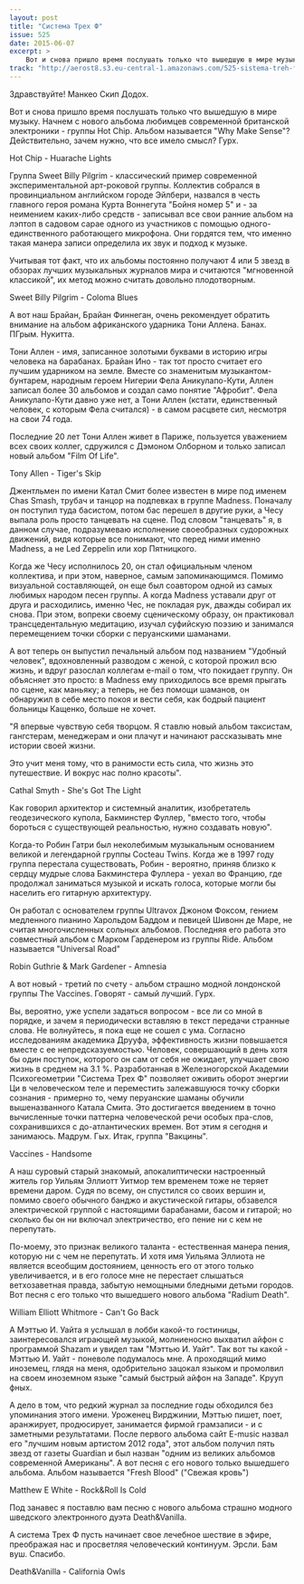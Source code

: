 ```yaml
---
layout: post
title: "Система Трех Ф"
issue: 525
date: 2015-06-07
excerpt: >
    Вот и снова пришло время послушать только что вышедшую в мире музыку. Начнем с нового альбома любимцев современной британской электроники - группы Hot Chip. Альбом называется "Why Make Sense"? Действительно, зачем нужно, что все имело смысл? Гурх.
track: "http://aerost8.s3.eu-central-1.amazonaws.com/525-sistema-treh-f.mp3"
---
```


Здравствуйте! Манкео Скип Додох.

Вот и снова пришло время послушать только что вышедшую в мире музыку. Начнем с нового альбома любимцев современной британской электроники - группы Hot Chip. Альбом называется "Why Make Sense"? Действительно, зачем нужно, что все имело смысл? Гурх.

Hot Chip - Huarache Lights

Группа Sweet Billy Pilgrim - классический пример современной экспериментальной арт-роковой группы. Коллектив собрался в провинциальном английском городе Эйлбери, назвался в честь главного героя романа Курта Воннегута "Бойня номер 5" и - за неимением каких-либо средств - записывал все свои ранние альбом на лэптоп в садовом сарае одного из участников с помощью одного-единственного работающего микрофона. Они гордятся тем, что именно такая манера записи определила их звук и подход к музыке.

Учитывая тот факт, что их альбомы постоянно получают 4 или 5 звезд в обзорах лучших музыкальных журналов мира и считаются "мгновенной классикой", их метод можно считать довольно плодотворным.

Sweet Billy Pilgrim - Coloma Blues

А вот наш Брайан, Брайан Финнеган, очень рекомендует обратить внимание на альбом африканского ударника Тони Аллена. Банах. ПГрым. Нукитта.

Тони Аллен - имя, записанное золотыми буквами в историю игры человека на барабанах. Брайан Ино - так тот просто считает его лучшим ударником на земле. Вместе со знаменитым музыкантом-бунтарем, народным героем Нигерии Фела Аникулапо-Кути, Аллен записал более 30 альбомов и создал само понятие "Афробит". Фела Аникулапо-Кути давно уже нет, а Тони Аллен (кстати, единственный человек, с которым Фела считался) - в самом расцвете сил, несмотря на свои 74 года.

Последние 20 лет Тони Аллен живет в Париже, пользуется уважением всех своих коллег, сдружился с Дэмоном Олборном и только записал новый альбом "Film Of Life".

Tony Allen - Tiger's Skip

Джентльмен по имени Катал Смит более известен в мире под именем Chas Smash, трубач и танцор на подпевках в группе Madness. Поначалу он поступил туда басистом, потом бас перешел в другие руки, а Чесу выпала роль просто танцевать на сцене. Под словом "танцевать" я, в данном случае, подразумеваю исполнение своеобразных судорожных движений, видя которые все понимают, что перед ними именно Madness, а не Led Zeppelin или хор Пятницкого.

Когда же Чесу исполнилось 20, он стал официальным членом коллектива, и при этом, наверное, самым запоминающимся. Помимо визуальной составляющей, он еще был соавтором одной из самых любимых народом песен группы. А когда Madness уставали друг от друга и расходились, именно Чес, не покладая рук, дважды собирал их снова. При этом, вопреки своему сценическому образу, он практиковал трансцедентальную медитацию, изучал суфийскую поэзию и занимался перемещением точки сборки с перуанскими шаманами.

А вот теперь он выпустил печальный альбом под названием "Удобный человек", вдохновленный разводом с женой, с которой прожил всю жизнь, и вдруг разослал коллегам e-mail о том, что покидает группу. Он объясняет это просто: в Madness ему приходилось все время прыгать по сцене, как маньяку; а теперь, не без помощи шаманов, он обнаружил в себе место покоя и вести себя, как бодрый пациент больницы Кащенко, больше не хочет.

"Я впервые чувствую себя творцом. Я ставлю новый альбом таксистам, гангстерам, менеджерам и они плачут и начинают рассказывать мне истории своей жизни.

Это учит меня тому, что в ранимости есть сила, что жизнь это путешествие. И вокрус нас полно красоты".

Cathal Smyth - She's Got The Light

Как говорил архитектор и системный аналитик, изобретатель геодезического купола, Бакминстер Фуллер, "вместо того, чтобы бороться с существующей реальностью, нужно создавать новую".

Когда-то Робин Гатри был неколебимым музыкальным основанием великой и легендарной группы Cocteau Twins. Когда же в 1997 году группа перестала существовать, Робин - вероятно, приняв близко к сердцу мудрые слова Бакминстера Фуллера - уехал во Францию, где продолжал заниматься музыкой и искать голоса, которые могли бы населить его гитарную архитектуру.

Он работал с основателем группы Ultravox Джоном Фоксом, гением медленного пианино Харольдом Баддом и певицей Шивонн де Маре, не считая многочисленных сольных альбомов. Последняя его работа это совместный альбом с Марком Гарденером из группы Ride. Альбом называется "Universal Road"

Robin Guthrie & Mark Gardener - Amnesia

А вот новый - третий по счету - альбом страшно модной лондонской группы The Vaccines. Говорят - самый лучший. Гурх.

Вы, вероятно, уже успели задаться вопросом - все ли со мной в порядке, и зачем я периодически вставляю в текст передачи странные слова. Не волнуйтесь, я пока еще не сошел с ума. Согласно исследованиям академика Друуфа, эффективность жизни повышается вместе с ее непредсказуемостью. Человек, совершающий в день хотя бы один поступок, которого он сам от себя не ожидает, улучшает свою жизнь в среднем на 3.1 %. Разработанная в Железногорской Академии Психогеометрии "Система Трех Ф" позволяет оживить оборот энергии Ци в человеческом теле и переместить залежавшуюся точку сборки сознания - примерно то, чему перуанские шаманы обучили вышеназванного Катала Смита. Это достигается введением в точно вычисленные точки паттерна человеческой речи особых пра-слов, сохранившихся с до-атлантических времен. Вот этим я сегодня и занимаюсь. Мадрум. Гых. Итак, группа "Вакцины".

Vaccines - Handsome

А наш суровый старый знакомый, апокалиптически настроенный житель гор Уильям Эллиотт Уитмор тем временем тоже не теряет времени даром. Судя по всему, он спустился со своих вершин и, помимо своего обычного банджо и акустической гитары, обзавелся электрической группой с настоящими барабанами, басом и гитарой; но сколько бы он ни включал электричество, его пение ни с кем не перепутать.

По-моему, это признак великого таланта - естественная манера пения, которую ни с чем не перепутать. И хотя имя Уильяма Эллиота не является всеобщим достоянием, ценность его от этого только увеличивается, и в его голосе мне не перестает слышаться ветхозаветная правда, забытую немощными бледными детьми городов. Вот песня с его только что вышедшего нового альбома "Radium Death".

William Elliott Whitmore - Can't Go Back

А Мэттью И. Уайта я услышал в лобби какой-то гостиницы, заинтересовался играющей музыкой, молниеносно выхватил айфон с программой Shazam и увидел там "Мэттью И. Уайт". Так вот ты какой - Мэттью И. Уайт - поневоле подумалось мне. А проходящий мимо иноземец, глядя на меня, одобрительно зацокал языком и промолвил на своем иноземном языке "самый быстрый айфон на Западе". Крууп фных.

А дело в том, что редкий журнал за последние годы обходился без упоминания этого имени. Уроженец Вирджинии, Мэттью пишет, поет, аранжирует, продюсирует, занимается фирмой грамзаписи - и с заметными результатами. После первого альбома сайт E-music назвал его "лучшим новым артистом 2012 года", этот альбом получил пять звезд от газеты Guardian и был назван "одним из великих альбомов современной Американы". А вот песня с его нового только вышедшего альбома. Альбом называется "Fresh Blood" ("Свежая кровь")

Matthew E White - Rock&Roll Is Cold

Под занавес я поставлю вам песню с нового альбома страшно модного шведского электронного дуэта Death&Vanilla.

А система Трех Ф пусть начинает свое лечебное шествие в эфире, преображая нас и просветляя человеческий континуум. Эрсли. Бам вуш. Спасибо.

Death&Vanilla - California Owls
